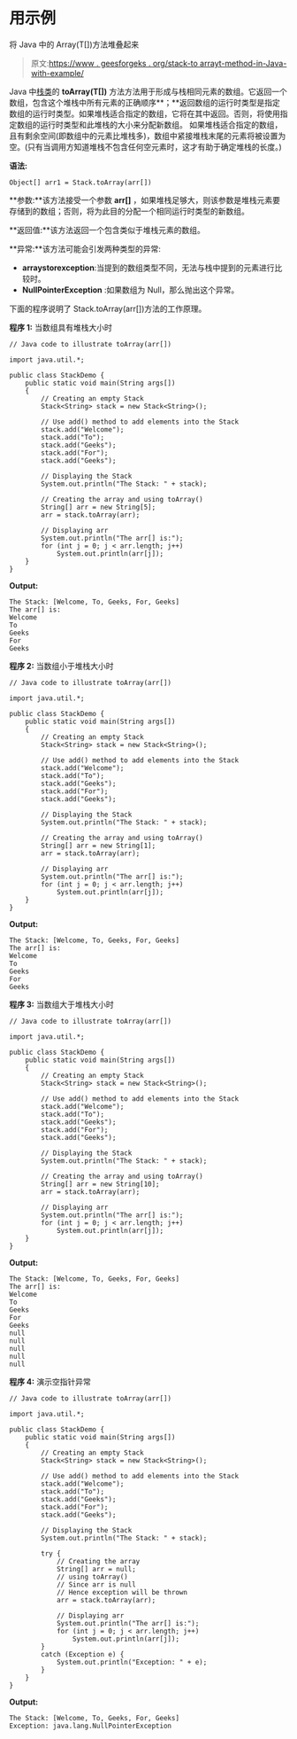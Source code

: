 # 用示例

将 Java 中的 Array(T[])方法堆叠起来

> 原文:[https://www . geesforgeks . org/stack-to arrayt-method-in-Java-with-example/](https://www.geeksforgeeks.org/stack-toarrayt-method-in-java-with-example/)

Java 中[栈类](https://www.geeksforgeeks.org/java-util-Stack-class-java/)的 **toArray(T[])** 方法方法用于形成与栈相同元素的数组。它返回一个数组，包含这个堆栈中所有元素的正确顺序**；**返回数组的运行时类型是指定数组的运行时类型。如果堆栈适合指定的数组，它将在其中返回。否则，将使用指定数组的运行时类型和此堆栈的大小来分配新数组。
如果堆栈适合指定的数组，且有剩余空间(即数组中的元素比堆栈多)，数组中紧接堆栈末尾的元素将被设置为空。(只有当调用方知道堆栈不包含任何空元素时，这才有助于确定堆栈的长度。)

**语法:**

```
Object[] arr1 = Stack.toArray(arr[])
```

**参数:**该方法接受一个参数 **arr[]** ，如果堆栈足够大，则该参数是堆栈元素要存储到的数组；否则，将为此目的分配一个相同运行时类型的新数组。

**返回值:**该方法返回一个包含类似于堆栈元素的数组。

**异常:**该方法可能会引发两种类型的异常:

*   **arraystorexception**:当提到的数组类型不同，无法与栈中提到的元素进行比较时。
*   **NullPointerException** :如果数组为 Null，那么抛出这个异常。

下面的程序说明了 Stack.toArray(arr[])方法的工作原理。

**程序 1:** 当数组具有堆栈大小时

```
// Java code to illustrate toArray(arr[])

import java.util.*;

public class StackDemo {
    public static void main(String args[])
    {
        // Creating an empty Stack
        Stack<String> stack = new Stack<String>();

        // Use add() method to add elements into the Stack
        stack.add("Welcome");
        stack.add("To");
        stack.add("Geeks");
        stack.add("For");
        stack.add("Geeks");

        // Displaying the Stack
        System.out.println("The Stack: " + stack);

        // Creating the array and using toArray()
        String[] arr = new String[5];
        arr = stack.toArray(arr);

        // Displaying arr
        System.out.println("The arr[] is:");
        for (int j = 0; j < arr.length; j++)
            System.out.println(arr[j]);
    }
}
```

**Output:**

```
The Stack: [Welcome, To, Geeks, For, Geeks]
The arr[] is:
Welcome
To
Geeks
For
Geeks

```

**程序 2:** 当数组小于堆栈大小时

```
// Java code to illustrate toArray(arr[])

import java.util.*;

public class StackDemo {
    public static void main(String args[])
    {
        // Creating an empty Stack
        Stack<String> stack = new Stack<String>();

        // Use add() method to add elements into the Stack
        stack.add("Welcome");
        stack.add("To");
        stack.add("Geeks");
        stack.add("For");
        stack.add("Geeks");

        // Displaying the Stack
        System.out.println("The Stack: " + stack);

        // Creating the array and using toArray()
        String[] arr = new String[1];
        arr = stack.toArray(arr);

        // Displaying arr
        System.out.println("The arr[] is:");
        for (int j = 0; j < arr.length; j++)
            System.out.println(arr[j]);
    }
}
```

**Output:**

```
The Stack: [Welcome, To, Geeks, For, Geeks]
The arr[] is:
Welcome
To
Geeks
For
Geeks

```

**程序 3:** 当数组大于堆栈大小时

```
// Java code to illustrate toArray(arr[])

import java.util.*;

public class StackDemo {
    public static void main(String args[])
    {
        // Creating an empty Stack
        Stack<String> stack = new Stack<String>();

        // Use add() method to add elements into the Stack
        stack.add("Welcome");
        stack.add("To");
        stack.add("Geeks");
        stack.add("For");
        stack.add("Geeks");

        // Displaying the Stack
        System.out.println("The Stack: " + stack);

        // Creating the array and using toArray()
        String[] arr = new String[10];
        arr = stack.toArray(arr);

        // Displaying arr
        System.out.println("The arr[] is:");
        for (int j = 0; j < arr.length; j++)
            System.out.println(arr[j]);
    }
}
```

**Output:**

```
The Stack: [Welcome, To, Geeks, For, Geeks]
The arr[] is:
Welcome
To
Geeks
For
Geeks
null
null
null
null
null

```

**程序 4:** 演示空指针异常

```
// Java code to illustrate toArray(arr[])

import java.util.*;

public class StackDemo {
    public static void main(String args[])
    {
        // Creating an empty Stack
        Stack<String> stack = new Stack<String>();

        // Use add() method to add elements into the Stack
        stack.add("Welcome");
        stack.add("To");
        stack.add("Geeks");
        stack.add("For");
        stack.add("Geeks");

        // Displaying the Stack
        System.out.println("The Stack: " + stack);

        try {
            // Creating the array
            String[] arr = null;
            // using toArray()
            // Since arr is null
            // Hence exception will be thrown
            arr = stack.toArray(arr);

            // Displaying arr
            System.out.println("The arr[] is:");
            for (int j = 0; j < arr.length; j++)
                System.out.println(arr[j]);
        }
        catch (Exception e) {
            System.out.println("Exception: " + e);
        }
    }
}
```

**Output:**

```
The Stack: [Welcome, To, Geeks, For, Geeks]
Exception: java.lang.NullPointerException

```